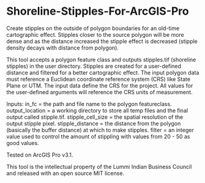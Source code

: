 # Shoreline-Stipples-For-ArcGIS-Pro

Create stipples on the outside of polygon boundaries for an old-time cartographic effect.  Stipples closer to the source polygon will be more dense and as the distance increased the stipple effect is decreased (stipple density decays with distance from polygon).

This tool accepts a polygon feature class and outputs stipples.tif (shoreline stipples) in the user directory. Stipples are created for a user-defined distance and filtered for a better cartographic effect.  The input polygon data must reference a Euclidean coordinate reference system (CRS) like State Plane or UTM.  The input data define the CRS for the project.  All values for the user-defined arguments will reference the CRS units of measurement.

Inputs:
in_fc = the path and file name to the polygon featureclass.
output_location = a working directory to store all temp files and the final output called stipple.tif.
stipple_cell_size = the spatial resolution of the output stipple pixel.
stipple_distance = the distance from the polygon (basically the buffer distance) at which to make stipples.
filter = an integer value used to control the amount of stippling with values from 20 - 50 as good values.

Tested on ArcGIS Pro v3.1.  

This tool is the intellectual property of the Lummi Indian Business Council and released with an open source MIT license.
